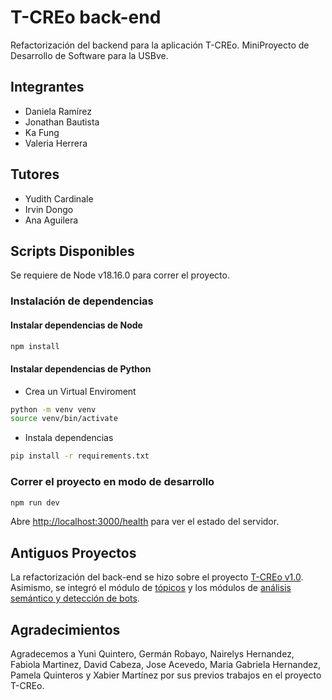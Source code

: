 # T-CREo back-end

Refactorización del backend para la aplicación T-CREo. MiniProyecto de Desarrollo de Software para la USBve.

## Integrantes

* Daniela Ramírez
* Jonathan Bautista
* Ka Fung
* Valeria Herrera

## Tutores

* Yudith Cardinale
* Irvin Dongo
* Ana Aguilera

## Scripts Disponibles

Se requiere de Node v18.16.0 para correr el proyecto.

### Instalación de dependencias
#### Instalar dependencias de Node

```bash
npm install
```
#### Instalar dependencias de Python

- Crea un Virtual Enviroment

```bash
python -m venv venv
source venv/bin/activate
```

- Instala dependencias

```bash
pip install -r requirements.txt
```

### Correr el proyecto en modo de desarrollo

```bash
npm run dev
```

Abre [http://localhost:3000/health](http://localhost:3000/health) para ver el estado del servidor.

## Antiguos Proyectos
La refactorización del back-end se hizo sobre el proyecto [T-CREo v1.0](https://github.com/t-creo). Asimismo, se integró el módulo de [tópicos](https://github.com/magahernandez/get_distance) y los módulos de [análisis semántico y detección de bots](https://github.com/pame07/Tesis-WWW-Extendido).

## Agradecimientos
Agradecemos a Yuni Quintero, Germán Robayo, Nairelys Hernandez, Fabiola Martinez, David Cabeza, Jose Acevedo, Maria Gabriela Hernandez, Pamela Quinteros y Xabier Martínez por sus previos trabajos en el proyecto T-CREo.